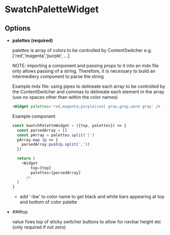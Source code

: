 # SwatchPaletteWidget

## Options

* **palettes (required)**

  palettes is array of colors to be controlled by ContentSwitcher e.g. ['red','magenta','purple', ...]

  NOTE: importing a component and passing props to it into an mdx file only allows passing of a string. 
  Therefore, it is necessary to build an intermediery component to parse the string 

  Example mdx file: using pipes to delineate each array to be controlled by the ContentSwitcher and commas 
  to delineate each element in the array (use no spaces other than within the color names)

  ```html
  <Widget palettes='red,magenta,purple|cool gray,gray,warm gray' />
  ```

  Example component

  ```javascript
  const SwatchPaletteWidget = ({top, palettes}) => {
    const parsedArray = []
    const pArray = palettes.split('|') 
    pArray.map (p => {
      parsedArray.push(p.split(','))
    })

    return (
      <Widget
          top={top}
          palettes={parsedArray}
        />
    )
  }
  ```

  * add '-bw' to color name to get black and white bars appearing at top and bottom of color palette
  

* ###top

  value fixes top of sticky switcher buttons to allow for navbar height etc (only required if not zero)